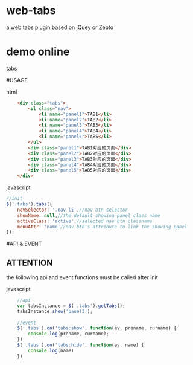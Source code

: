 # web-tabs
a web tabs plugin based on jQuey or Zepto

# demo online
[tabs](http://dannyliou.github.io/demos/tabs/tabs.html)

#USAGE

html
```html
    <div class="tabs">
        <ul class="nav">
            <li name="panel1">TAB1</li>
            <li name="panel2">TAB2</li>
            <li name="panel3">TAB3</li>
            <li name="panel4">TAB4</li>
            <li name="panel5">TAB5</li>
        </ul>
        <div class="panel1">TAB1对应的页面</div>
        <div class="panel2">TAB2对应的页面</div>
        <div class="panel3">TAB3对应的页面</div>
        <div class="panel4">TAB4对应的页面</div>
        <div class="panel5">TAB5对应的页面</div>
    </div>
```
javascript
```javascript
//init
$('.tabs').tabs({
    navSelector: '.nav li',//nav btn selector
    showName: null,//the default showing panel class name
    activeClass: 'active',//selected nav btn classname
    menuAttr: 'name'//nav btn's attribute to link the showing panel
});
```

#API & EVENT

## ATTENTION
the following api and event functions must be called after init 

javascript
```javascript
    //api
    var tabsInstance = $('.tabs').getTabs();
    tabsInstance.show('panel3');
    
    //event
    $('.tabs').on('tabs:show', function(ev, prename, curname) {
        console.log(prename, curname);
    })
    $('.tabs').on('tabs:hide', function(ev, name) {
        console.log(name);
    })
```
